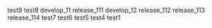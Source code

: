 test9
test8
develop_11
release_111
develop_12
release_112
release_113
release_114
test7
test6
test5
test4
test1

